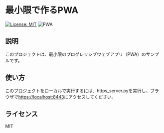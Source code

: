 # 最小限で作るPWA

[![License: MIT](https://img.shields.io/badge/License-MIT-yellow.svg)](https://opensource.org/licenses/MIT)
![PWA](https://img.shields.io/badge/PWA-Yes-4BC51D.svg)

## 説明

このプロジェクトは、最小限のプログレッシブウェブアプリ（PWA）のサンプルです。

## 使い方

このプロジェクトをローカルで実行するには、https_server.pyを実行し、ブラウザで<https://localhost:8443>にアクセスしてください。

## ライセンス

MIT
